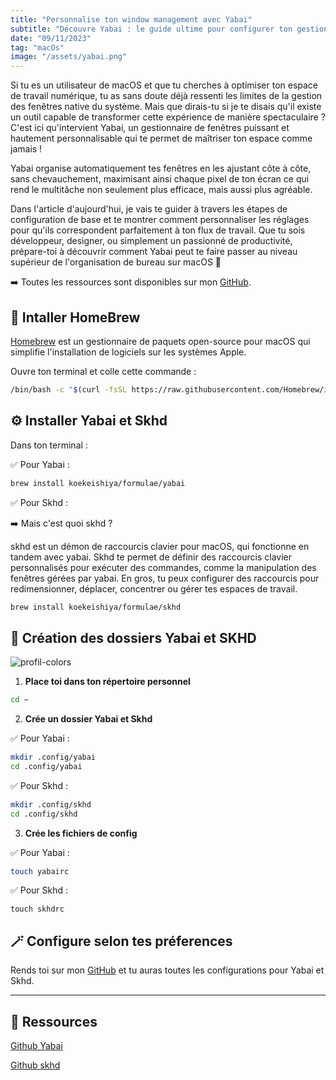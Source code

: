 ```yaml
---
title: "Personnalise ton window management avec Yabai"
subtitle: "Découvre Yabai : le guide ultime pour configurer ton gestionnaire de fenêtres sur macOS et booster ta productivité !"
date: "09/11/2023"
tag: "macOs"
image: "/assets/yabai.png"
---
```


Si tu es un utilisateur de macOS et que tu cherches à optimiser ton espace de travail numérique, tu as sans doute déjà ressenti les limites de la gestion des fenêtres native du système. Mais que dirais-tu si je te disais qu'il existe un outil capable de transformer cette expérience de manière spectaculaire ? C'est ici qu'intervient Yabai, un gestionnaire de fenêtres puissant et hautement personnalisable qui te permet de maîtriser ton espace comme jamais !

Yabai organise automatiquement tes fenêtres en les ajustant côte à côte, sans chevauchement, maximisant ainsi chaque pixel de ton écran ce qui rend le multitâche non seulement plus efficace, mais aussi plus agréable.

Dans l'article d'aujourd'hui, je vais te guider à travers les étapes de configuration de base et te montrer comment personnaliser les réglages pour qu'ils correspondent parfaitement à ton flux de travail. Que tu sois développeur, designer, ou simplement un passionné de productivité, prépare-toi à découvrir comment Yabai peut te faire passer au niveau supérieur de l'organisation de bureau sur macOS 🎉

➡️ Toutes les ressources sont disponibles sur mon [GitHub](https://github.com/AlexandrePDA/dot-files.git).

## 🍺 Intaller HomeBrew

[Homebrew](https://brew.sh/) est un gestionnaire de paquets open-source pour macOS qui simplifie l'installation de logiciels sur les systèmes Apple.

Ouvre ton terminal et colle cette commande :

```bash
/bin/bash -c "$(curl -fsSL https://raw.githubusercontent.com/Homebrew/install/HEAD/install.sh)"
```

## ⚙️ Installer Yabai et Skhd

Dans ton terminal :

✅ Pour Yabai :

```bash
brew install koekeishiya/formulae/yabai
```

✅ Pour Skhd :

➡️ Mais c'est quoi skhd ?

skhd est un démon de raccourcis clavier pour macOS, qui fonctionne en tandem avec yabai. Skhd te permet de définir des raccourcis clavier personnalisés pour exécuter des commandes, comme la manipulation des fenêtres gérées par yabai.
En gros, tu peux configurer des raccourcis pour redimensionner, déplacer, concentrer ou gérer tes espaces de travail.

```bash
brew install koekeishiya/formulae/skhd
```

## 🧩 Création des dossiers Yabai et SKHD

![profil-colors](/assets/architecture-dossiers.png)

1. **Place toi dans ton répertoire personnel**

```bash
cd ~
```

2. **Crée un dossier Yabai et Skhd**

✅ Pour Yabai :

```bash
mkdir .config/yabai
cd .config/yabai
```

✅ Pour Skhd :

```bash
mkdir .config/skhd
cd .config/skhd
```

3. **Crée les fichiers de config**

✅ Pour Yabai :

```bash
touch yabairc
```

✅ Pour Skhd :

```bahs
touch skhdrc
```

## 🪄 Configure selon tes préferences

Rends toi sur mon [GitHub](https://github.com/AlexandrePDA/dot-files.git) et tu auras toutes les configurations pour Yabai et Skhd.

---

## 🧠 Ressources

[Github Yabai](https://github.com/koekeishiya/yabai.git)

[Github skhd](https://github.com/koekeishiya/skhd.git)
